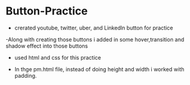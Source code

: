 # Button-Practice

- crerated youtube, twitter, uber, and Linkedln button for practice

-Along with creating those buttons i added in some hover,transition and shadow effect into those buttons

- used html and css for this practice 

- In thge pm.html file, instead of doing height and width i worked with padding. 
